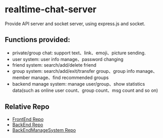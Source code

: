 # realtime-chat-server
Provide API server and socket server, using express.js and socket.
## Functions provided:
 - private/group chat: support text、link、emoji、picture sending.
 - user system: user info manage、password changing
 - friend system: search/add/delete friend
 - group system: search/add/exit/transfer group、group info manage、member manage、find recommended groups
 - backend manage system: manage user/group、show statistics data(such as online user count、group count、msg count and so on)
## Relative Repo
 - [FrontEnd Repo](https://github.com/GazzyLifeSense/realtime-chat-client-vue3)
 - [BackEnd Repo](https://github.com/GazzyLifeSense/realtime-chat-server)
 - [BackEndManageSystem Repo](https://github.com/GazzyLifeSense/realtime-chat-admin)
